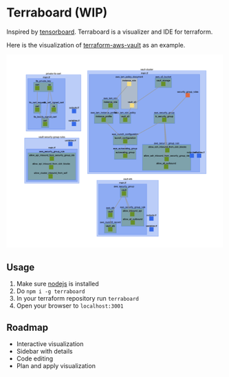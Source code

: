 # Terraboard (WIP)

Inspired by [tensorboard](https://www.tensorflow.org/images/graph_vis_animation.gif). Terraboard is a visualizer and IDE for terraform.

Here is the visualization of [terraform-aws-vault](https://github.com/hashicorp/terraform-aws-vault) as an example.

![](./documentation/aws_vault.png)

## Usage

1. Make sure [nodejs](https://nodejs.org) is installed
2. Do `npm i -g terraboard`
3. In your terraform repository run `terraboard`
4. Open your browser to `localhost:3001`

## Roadmap
* Interactive visualization
* Sidebar with details
* Code editing
* Plan and apply visualization
